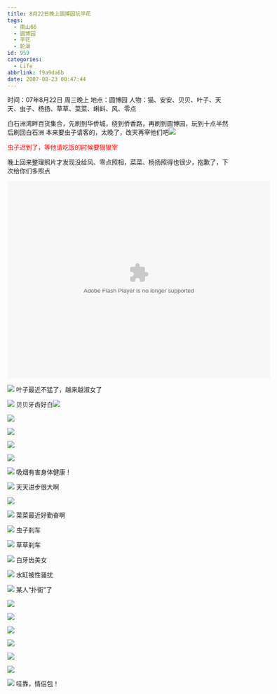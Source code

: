 ```yaml
---
title: 8月22日晚上圆博园玩平花
tags:
  - 南山66
  - 圆博园
  - 平花
  - 轮滑
id: 959
categories:
  - Life
abbrlink: f9a9da6b
date: 2007-08-23 00:47:44
---
```


时间：07年8月22日 周三晚上
地点：圆博园
人物：猫、安安、贝贝、叶子、天天、虫子、杨扬、草草、菜菜、蝌蚪、风、零点

白石洲湾畔百货集合，先刷到华侨城，绕到侨香路，再刷到圆博园，玩到十点半然后刷回白石洲
本来要虫子请客的，太晚了，改天再宰他们吧![](/images/2007/08/23_em016_7586.gif)

<font color="red">虫子迟到了，等他请吃饭的时候要狠狠宰</font>

晚上回来整理照片才发现没给风、零点照相，菜菜、杨扬照得也很少，抱歉了，下次给你们多照点

<object classid="clsid:D27CDB6E-AE6D-11cf-96B8-444553540000" codebase="http://download.macromedia.com/pub/shockwave/cabs/flash/swflash.cab#version=6,0,29,0" width="600" height="450"><param name="movie" value="http://www.56.com/n_v138_/c28_/29_/1_/ruller66_/zhajm_118784735669_/615000_/0_/17375904.swf"><param name="quality" value="high"><param name="play" value="true"><embed src="http://www.56.com/n_v138_/c28_/29_/1_/ruller66_/zhajm_118784735669_/615000_/0_/17375904.swf" quality="high" pluginspage="http://www.macromedia.com/go/getflashplayer" type="application/x-shockwave-flash" width="600" height="450" play="true"></embed></object>

![](/images/2007/08/23_003814_7587.jpg)
叶子最近不猛了，越来越淑女了

![](/images/2007/08/23_003851_7588.jpg)
贝贝牙齿好白![](/images/2007/08/23_em008_7589.gif)

![](/images/2007/08/23_003949_7590.jpg)

![](/images/2007/08/23_004016_7591.jpg)

![](/images/2007/08/23_004025_7592.jpg)

![](/images/2007/08/23_004046_7593.jpg)

![](/images/2007/08/23_004056_7594.jpg)
吸烟有害身体健康！

![](/images/2007/08/23_004116_7595.jpg)
天天进步很大啊

![](/images/2007/08/23_004159_7596.jpg)

![](/images/2007/08/23_004206_7597.jpg)
菜菜最近好勤奋啊

![](/images/2007/08/23_004300_7598.jpg)
虫子刹车

![](/images/2007/08/23_004331_7599.jpg)
草草刹车

![](/images/2007/08/23_004341_7600.jpg)
白牙齿美女

![](/images/2007/08/23_004407_7601.jpg)
水缸被性骚扰

![](/images/2007/08/23_004428_7602.jpg)
某人“扑街”了

![](/images/2007/08/23_004450_7603.jpg)

![](/images/2007/08/23_004459_7604.jpg)

![](/images/2007/08/23_004510_7605.jpg)

![](/images/2007/08/23_004539_7606.jpg)

![](/images/2007/08/23_004553_7607.jpg)

![](/images/2007/08/23_004611_7608.jpg)

![](/images/2007/08/23_004646_7609.jpg)
哇靠，情侣包！